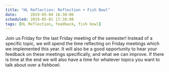 ```yaml
---
title: "HL Reflection: Reflection + Fish Bowl"
date:      2019-05-04 16:30:00
scheduled: 2019-05-01 17:30:00
tags: [HL Reflection, feedback, fish bowl]
---
```

Join us Friday for the last Friday meeting of the semester! Instead of a specific topic, we will spend the time   reflecting on Friday meetings which we implemented this year. It will also be a good opportunity to hear your feedback on these meetings specifically, and what we can improve. If there is time at the end we will also have a time for whatever topics you want to talk about over a fishbowl.

